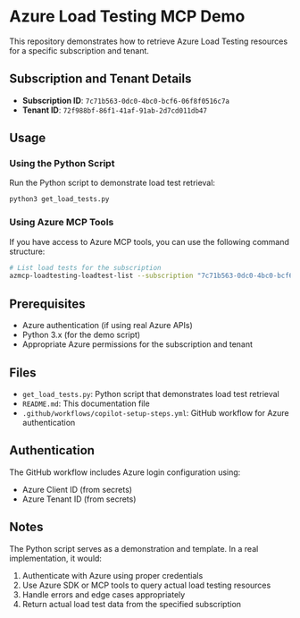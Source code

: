 # Azure Load Testing MCP Demo

This repository demonstrates how to retrieve Azure Load Testing resources for a specific subscription and tenant.

## Subscription and Tenant Details

- **Subscription ID**: `7c71b563-0dc0-4bc0-bcf6-06f8f0516c7a`
- **Tenant ID**: `72f988bf-86f1-41af-91ab-2d7cd011db47`

## Usage

### Using the Python Script

Run the Python script to demonstrate load test retrieval:

```bash
python3 get_load_tests.py
```

### Using Azure MCP Tools

If you have access to Azure MCP tools, you can use the following command structure:

```bash
# List load tests for the subscription
azmcp-loadtesting-loadtest-list --subscription "7c71b563-0dc0-4bc0-bcf6-06f8f0516c7a" --tenant "72f988bf-86f1-41af-91ab-2d7cd011db47"
```

## Prerequisites

- Azure authentication (if using real Azure APIs)
- Python 3.x (for the demo script)
- Appropriate Azure permissions for the subscription and tenant

## Files

- `get_load_tests.py`: Python script that demonstrates load test retrieval
- `README.md`: This documentation file
- `.github/workflows/copilot-setup-steps.yml`: GitHub workflow for Azure authentication

## Authentication

The GitHub workflow includes Azure login configuration using:
- Azure Client ID (from secrets)
- Azure Tenant ID (from secrets)

## Notes

The Python script serves as a demonstration and template. In a real implementation, it would:
1. Authenticate with Azure using proper credentials
2. Use Azure SDK or MCP tools to query actual load testing resources
3. Handle errors and edge cases appropriately
4. Return actual load test data from the specified subscription